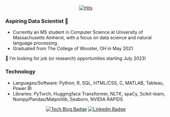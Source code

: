 
<div align=center>
	
[![Hits](https://hits.seeyoufarm.com/api/count/incr/badge.svg?url=https%3A%2F%2Fgithub.com%2Fmimn97)](https://hits.seeyoufarm.com) 
</div>

### Aspiring Data Scientist 👋

- Currently an MS student in Computer Science at University of Massachusetts Amherst, with a focus on data science and natural language processing.
- Graduated from The College of Wooster, OH in May 2021

🤔 I’m looking for job (or research) opportunities starting July 2023!

<!-- ### Interests

- Natural Language Processing in public health and other related areas 
- Development of an interpretable NLP system that understands human behaviors 
- Machine Learning approaches to social issues (e.g. suicide ideation, mental health risks)
- Social Media analysis -->

### Technology 
- Languages/Software: Python, R, SQL, HTML/CSS, C, MATLAB, Tableau, Power BI
- Libraries: PyTorch, Huggingface Transformer, NLTK, spaCy, Scikit-learn, Numpy/Pandas/Matplotlib, Seaborn, NVIDIA RAPIDS

<div align=center>

[![Tech Blog Badge](http://img.shields.io/badge/-Personal%20Website-black?style=flat-square&logo=github&link=https://sites.google.com/view/minhwalee/)](https://sites.google.com/view/minhwalee/) [![Linkedin Badge](https://img.shields.io/badge/-LinkedIn-blue?style=flat-square&logo=Linkedin&logoColor=white&link=https://www.linkedin.com/in/minhwalee/)](https://www.linkedin.com/in/minhwalee/)

</div>

	
<!--
**mimn97/mimn97** is a ✨ _special_ ✨ repository because its `README.md` (this file) appears on your GitHub profile.

Here are some ideas to get you started:

- 🔭 I’m currently working on ...
- 🌱 I’m currently learning ...
- 👯 I’m looking to collaborate on ...
- 🤔 I’m looking for help with ...
- 💬 Ask me about ...
- 📫 How to reach me: ...
- 😄 Pronouns: ...
- ⚡ Fun fact: ...
-->
